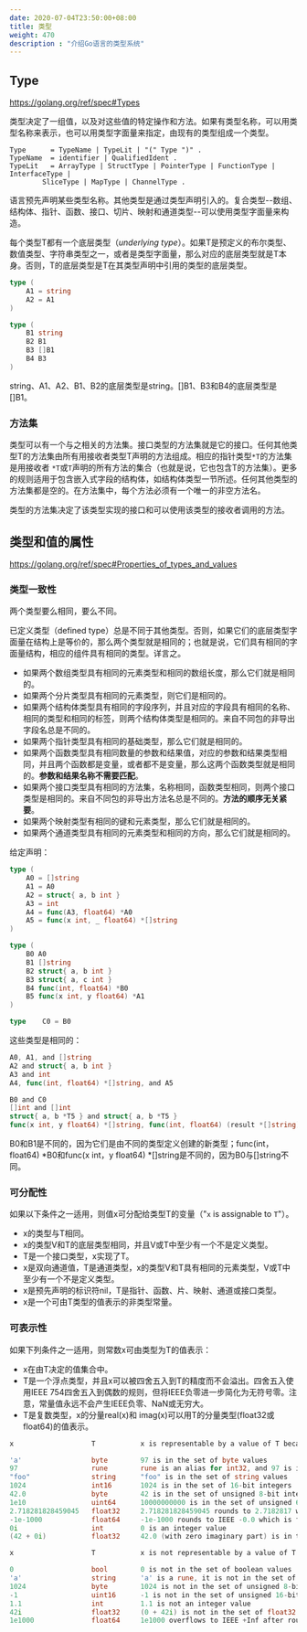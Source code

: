 ```yaml
---
date: 2020-07-04T23:50:00+08:00
title: 类型
weight: 470
description : "介绍Go语言的类型系统"
---
```


## Type

https://golang.org/ref/spec#Types

类型决定了一组值，以及对这些值的特定操作和方法。如果有类型名称，可以用类型名称来表示，也可以用类型字面量来指定，由现有的类型组成一个类型。

```
Type      = TypeName | TypeLit | "(" Type ")" .
TypeName  = identifier | QualifiedIdent .
TypeLit   = ArrayType | StructType | PointerType | FunctionType | InterfaceType |
	    SliceType | MapType | ChannelType .
```

语言预先声明某些类型名称。其他类型是通过类型声明引入的。复合类型--数组、结构体、指针、函数、接口、切片、映射和通道类型--可以使用类型字面量来构造。

每个类型T都有一个底层类型（*underlying type*）。如果T是预定义的布尔类型、数值类型、字符串类型之一，或者是类型字面量，那么对应的底层类型就是T本身。否则，T的底层类型是T在其类型声明中引用的类型的底层类型。

```go
type (
	A1 = string
	A2 = A1
)

type (
	B1 string
	B2 B1
	B3 []B1
	B4 B3
)
```

string、A1、A2、B1、B2的底层类型是string。[]B1、B3和B4的底层类型是[]B1。

### 方法集

类型可以有一个与之相关的方法集。接口类型的方法集就是它的接口。任何其他类型T的方法集由所有用接收者类型T声明的方法组成。相应的指针类型`*T`的方法集是用接收者 `*T`或`T`声明的所有方法的集合（也就是说，它也包含T的方法集）。更多的规则适用于包含嵌入式字段的结构体，如结构体类型一节所述。任何其他类型的方法集都是空的。在方法集中，每个方法必须有一个唯一的非空方法名。

类型的方法集决定了该类型实现的接口和可以使用该类型的接收者调用的方法。

## 类型和值的属性

https://golang.org/ref/spec#Properties_of_types_and_values

### 类型一致性

两个类型要么相同，要么不同。

已定义类型（defined type）总是不同于其他类型。否则，如果它们的底层类型字面量在结构上是等价的，那么两个类型就是相同的；也就是说，它们具有相同的字面量结构，相应的组件具有相同的类型。详言之。

- 如果两个数组类型具有相同的元素类型和相同的数组长度，那么它们就是相同的。
- 如果两个分片类型具有相同的元素类型，则它们是相同的。
- 如果两个结构体类型具有相同的字段序列，并且对应的字段具有相同的名称、相同的类型和相同的标签，则两个结构体类型是相同的。来自不同包的非导出字段名总是不同的。
- 如果两个指针类型具有相同的基础类型，那么它们就是相同的。
- 如果两个函数类型具有相同数量的参数和结果值，对应的参数和结果类型相同，并且两个函数都是变量，或者都不是变量，那么这两个函数类型就是相同的。**参数和结果名称不需要匹配**。
- 如果两个接口类型具有相同的方法集，名称相同，函数类型相同，则两个接口类型是相同的。来自不同包的非导出方法名总是不同的。**方法的顺序无关紧要**。
- 如果两个映射类型有相同的键和元素类型，那么它们就是相同的。
- 如果两个通道类型具有相同的元素类型和相同的方向，那么它们就是相同的。

给定声明：

```go
type (
	A0 = []string
	A1 = A0
	A2 = struct{ a, b int }
	A3 = int
	A4 = func(A3, float64) *A0
	A5 = func(x int, _ float64) *[]string
)

type (
	B0 A0
	B1 []string
	B2 struct{ a, b int }
	B3 struct{ a, c int }
	B4 func(int, float64) *B0
	B5 func(x int, y float64) *A1
)

type	C0 = B0
```

这些类型是相同的：

```go
A0, A1, and []string
A2 and struct{ a, b int }
A3 and int
A4, func(int, float64) *[]string, and A5

B0 and C0
[]int and []int
struct{ a, b *T5 } and struct{ a, b *T5 }
func(x int, y float64) *[]string, func(int, float64) (result *[]string), and A5
```

B0和B1是不同的，因为它们是由不同的类型定义创建的新类型；func(int，float64) *B0和func(x int，y float64) *[]string是不同的，因为B0与[]string不同。

### 可分配性

如果以下条件之一适用，则值x可分配给类型T的变量（"`x` is assignable to `T`"）。

- x的类型与T相同。
- x的类型V和T的底层类型相同，并且V或T中至少有一个不是定义类型。
- T是一个接口类型，x实现了T。
- x是双向通道值，T是通道类型，x的类型V和T具有相同的元素类型，V或T中至少有一个不是定义类型。
- x是预先声明的标识符nil，T是指针、函数、片、映射、通道或接口类型。
- x是一个可由T类型的值表示的非类型常量。

### 可表示性

如果下列条件之一适用，则常数x可由类型为T的值表示：

- x在由T决定的值集合中。
- T是一个浮点类型，并且x可以被四舍五入到T的精度而不会溢出。四舍五入使用IEEE 754四舍五入到偶数的规则，但将IEEE负零进一步简化为无符号零。注意，常量值永远不会产生IEEE负零、NaN或无穷大。
- T是复数类型，x的分量real(x)和 imag(x)可以用T的分量类型(float32或float64)的值表示。



```go
x                   T           x is representable by a value of T because

'a'                 byte        97 is in the set of byte values
97                  rune        rune is an alias for int32, and 97 is in the set of 32-bit integers
"foo"               string      "foo" is in the set of string values
1024                int16       1024 is in the set of 16-bit integers
42.0                byte        42 is in the set of unsigned 8-bit integers
1e10                uint64      10000000000 is in the set of unsigned 64-bit integers
2.718281828459045   float32     2.718281828459045 rounds to 2.7182817 which is in the set of float32 values
-1e-1000            float64     -1e-1000 rounds to IEEE -0.0 which is further simplified to 0.0
0i                  int         0 is an integer value
(42 + 0i)           float32     42.0 (with zero imaginary part) is in the set of float32 values
```



```go
x                   T           x is not representable by a value of T because

0                   bool        0 is not in the set of boolean values
'a'                 string      'a' is a rune, it is not in the set of string values
1024                byte        1024 is not in the set of unsigned 8-bit integers
-1                  uint16      -1 is not in the set of unsigned 16-bit integers
1.1                 int         1.1 is not an integer value
42i                 float32     (0 + 42i) is not in the set of float32 values
1e1000              float64     1e1000 overflows to IEEE +Inf after rounding
```

